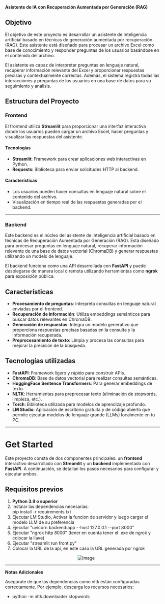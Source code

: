 **Asistente de IA con Recuperación Aumentada por Generación (RAG)**

## **Objetivo**  
El objetivo de este proyecto es desarrollar un asistente de inteligencia artificial basado en técnicas de generación aumentada por recuperación (RAG). Este asistente está diseñado para procesar un archivo Excel como base de conocimiento y responder preguntas de los usuarios basándose en el contenido del archivo.  

El asistente es capaz de interpretar preguntas en lenguaje natural, recuperar información relevante del Excel y proporcionar respuestas precisas y contextualmente correctas. Además, el sistema registra todas las interacciones y preguntas de los usuarios en una base de datos para su seguimiento y análisis.  


## **Estructura del Proyecto**  

### **Frontend**  
El frontend utiliza **Streamlit** para proporcionar una interfaz interactiva donde los usuarios pueden cargar un archivo Excel, hacer preguntas y visualizar las respuestas del asistente.

#### **Tecnologías**  
- **Streamlit**: Framework para crear aplicaciones web interactivas en Python.
- **Requests**: Biblioteca para enviar solicitudes HTTP al backend.

#### **Características**  
- Los usuarios pueden hacer consultas en lenguaje natural sobre el contenido del archivo.
- Visualización en tiempo real de las respuestas generadas por el backend.
---
### **Backend**  
Este backend es el núcleo del asistente de inteligencia artificial basado en técnicas de Recuperación Aumentada por Generación (RAG). Está diseñado para procesar preguntas en lenguaje natural, recuperar información relevante de una base de datos vectorial (ChromaDB) y generar respuestas utilizando un modelo de lenguaje.  

El backend funciona como una API desarrollada con **FastAPI** y puede desplegarse de manera local o remota utilizando herramientas como **ngrok** para exposición pública. 

## **Características**  
- **Procesamiento de preguntas**: Interpreta consultas en lenguaje natural enviadas por el frontend.  
- **Recuperación de información**: Utiliza embeddings semánticos para buscar datos relevantes en ChromaDB.  
- **Generación de respuestas**: Integra un modelo generativo que proporciona respuestas precisas basadas en la consulta y la información recuperada.  
- **Preprocesamiento de texto**: Limpia y procesa las consultas para mejorar la precisión de la búsqueda.  

## **Tecnologías utilizadas**  
- **FastAPI**: Framework ligero y rápido para construir APIs.  
- **ChromaDB**: Base de datos vectorial para realizar consultas semánticas.  
- **HuggingFace Sentence Transformers**: Para generar embeddings de texto.  
- **NLTK**: Herramientas para preprocesar texto (eliminación de stopwords, limpieza, etc.).  
- **Torch**: Biblioteca utilizada para modelos de aprendizaje profundo.
- **LM Studio**: Aplicación de escritorio gratuita y de código abierto que permite ejecutar modelos de lenguaje grande (LLMs) localmente en tu PC.
---
# **Get Started**

Este proyecto consta de dos componentes principales: un **frontend** interactivo desarrollado con **Streamlit** y un **backend** implementado con **FastAPI**. A continuación, se detallan los pasos necesarios para configurar y ejecutar ambos.

## **Requisitos previos**  
1. **Python 3.9 o superior**  
2. Instalar las dependencias necesarias:  
   pip install -r requirements.txt
3. Ejecutar LM Studio, Activar la funcion de servidor y luego cargar el modelo LLM de su preferencia
4. Ejecutar "uvicorn backend:app --host 127.0.0.1 --port 8000"
5. Ejecutar "ngrok http 8000" (tener en cuenta tener el .exe de ngrok y colocar la llave)
6. Ejecutar "streamlit run front.py"
7. Colocar la URL de la api, en este caso la URL generada por ngrok
   <p align="center">
     <img src="https://github.com/user-attachments/assets/1806eb60-186c-4aab-864b-4e83c86bb6b2" alt="image">
   </p>
--- 
**Notas Adicionales**

Asegúrate de que las dependencias como nltk están configuradas correctamente. Por ejemplo, descarga los recursos necesarios:
- python -m nltk.downloader stopwords

